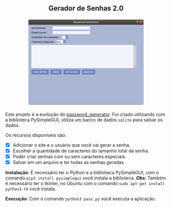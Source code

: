<h2 align="center">
  Gerador de Senhas 2.0
</h2>

<h3 align="center">
    <img alt="Tela" width="360" title="#logo" src="./images/Tela.png">
    <br>
</h3>

Este projeto é a evolução do [password_generator](https://github.com/cdanielss/password_generator). Foi criado utilizando com a biblioteca PySimpleGUI, utiliza um banco de dados ```sqlite``` para salvar os dados.  

Os recursos disponíveis são: 
- [x] Adicionar o site e o usuário que você vai gerar a senha.
- [x] Escolher a quantidade de caracteres do tamanho total da senha.
- [x] Poder criar senhas com ou sem caracteres especiais.
- [x] Salvar em um arquivo e ter todas as senhas geradas.

**Instalação**: É necessário ter o Python e a biblioteca PySimpleGUI, com o comando ``` pip3 install pysimplegui ``` você instala a biblioteca. ***Obs:*** Também é necessário ter o tkinter, no Ubuntu com o comando ```sudo apt-get install python3-tk```  você instala.


**Execução**: Com o comando ``` python3 pass.py ``` você executa a aplicação.
